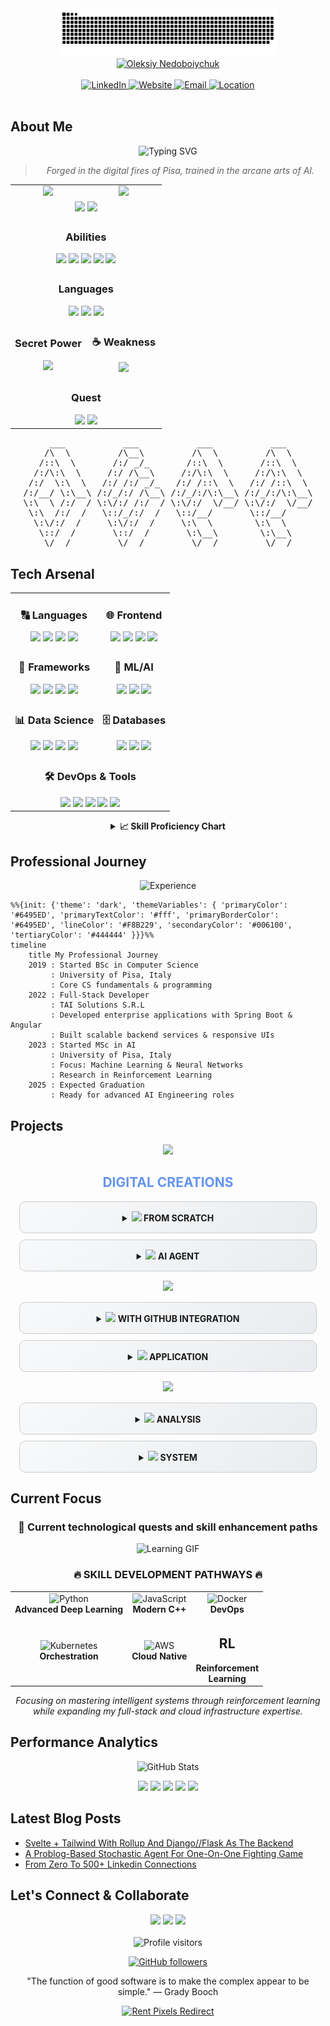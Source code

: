 
<div align="center">
   <img src="https://raw.githubusercontent.com/Platane/snk/output/github-contribution-grid-snake.svg" width="70%">
   <div align="center">
  <a href="https://nedo.im/blog">
    <img src="https://img.shields.io/badge/-%E2%9A%A1%20OLEKSIY%20NEDOBOIYCHUK%20%E2%9A%A1-6495ED?style=for-the-badge&labelColor=1a1a1a&logo=github&logoColor=white" alt="Oleksiy Nedoboiychuk" width="50%"/>
  </a>
  </div>
  <br>
  
 
  
  <div>
    <a href="https://linkedin.com/in/lesi-nedo/">
      <img src="https://img.shields.io/badge/LinkedIn-Connect-blue?style=for-the-badge&logo=linkedin" alt="LinkedIn" />
    </a>
    <a href="http://nedo.im/blog/">
      <img src="https://img.shields.io/badge/Website-Visit-2ea44f?style=for-the-badge&logo=safari" alt="Website" />
    </a>
    <a href="mailto:oleksiy12345@live.it">
      <img src="https://img.shields.io/badge/Email-Contact-D14836?style=for-the-badge&logo=gmail" alt="Email" />
    </a>
    <a href="https://www.google.com/maps/place/Pisa">
      <img src="https://img.shields.io/badge/Location-Pisa,%20Italy-orange?style=for-the-badge&logo=google-maps" alt="Location" />
    </a>
  </div>
  
  <br>
  

</div>

## About Me

<div align="center">
  <img src="https://readme-typing-svg.demolab.com?font=Fira+Code&size=30&duration=3000&pause=1000&color=2F3542&center=true&vCenter=true&width=435&lines=LEVEL+42+TECH+WIZARD;FULL-STACK+DEVELOPER;AI+SPECIALIST;ALGORITHM+ALCHEMIST" alt="Typing SVG" />
  
  > *Forged in the digital fires of Pisa, trained in the arcane arts of AI.*
</div>

<table align="center">
  <tr>
    <td align="center" width="50%">
      <img src="https://img.shields.io/badge/Class-Junior%20Software%20Engineer-6495ED?style=for-the-badge" />
    </td>
    <td align="center" width="50%">
      <img src="https://img.shields.io/badge/Origin-Pisa,%20Italy-6495ED?style=for-the-badge" />
    </td>
  </tr>
  <tr>
    <td align="center" colspan="2">
      <img src="https://img.shields.io/badge/Training-MSc%20Computer%20Science%20(AI%20Focus)%20|%20University%20of%20Pisa-6495ED?style=for-the-badge" />
      <img src="https://img.shields.io/badge/Training-BSc%20Computer%20Science%20|%20University%20of%20Pisa-6495ED?style=for-the-badge" />
    </td>
  </tr>
  <tr>
    <td align="center" colspan="2">
      <h3>Abilities</h3>
      <div>
        <img src="https://img.shields.io/badge/AI%20Whisperer-e8ecf1?style=for-the-badge" />
        <img src="https://img.shields.io/badge/Algorithm%20Tamer-e0e3e8?style=for-the-badge" />
        <img src="https://img.shields.io/badge/Digital%20Reinforcer-d8dbe2?style=for-the-badge" />
        <img src="https://img.shields.io/badge/Stack%20Constructor-d0d4dc?style=for-the-badge" />
        <img src="https://img.shields.io/badge/Puzzle%20Master-c8ccd5?style=for-the-badge" />
      </div>
    </td>
  </tr>
  <tr>
    <td align="center" colspan="2">
      <h3>Languages</h3>
      <div>
        <img src="https://img.shields.io/badge/English-Fluent-4a69bd?style=for-the-badge&logoColor=white" />
        <img src="https://img.shields.io/badge/Italian-Proficient-2ecc71?style=for-the-badge&logoColor=white" />
        <img src="https://img.shields.io/badge/Ukrainian-Native-f1c40f?style=for-the-badge&logoColor=white" />
      </div>
    </td>
  </tr>
  <tr>
    <td align="center">
      <h3>Secret Power</h3>
      <img src="https://img.shields.io/badge/Patience-Legendary-6495ED?style=for-the-badge&logoColor=white" />
    </td>
    <td align="center">
      <h3>☕ Weakness</h3>
      <img src="https://img.shields.io/badge/Critical%20dependency%20on%20caffeine%20infusions-brown?style=for-the-badge&logo=coffeescript&logoColor=white" />
    </td>
  </tr>
  <tr>
    <td align="center" colspan="2">
      <h3>Quest</h3>
      <img src="https://img.shields.io/badge/To%20weave%20elegant%20code,%20conquer%20complex%20challenges,%20and%20continuously%20evolve-6495ED?style=for-the-badge" />
      <img src="https://img.shields.io/badge/Seeking%20epic%20collaborations!-6495ED?style=for-the-badge" />
    </td>
  </tr>
</table>

<div align="center">

<pre align="center">
     ___           ___           ___           ___     
    /\  \         /\__\         /\  \         /\  \    
   /::\  \       /:/ _/_       /::\  \       /::\  \   
  /:/\:\  \     /:/ /\__\     /:/\:\  \     /:/\:\  \  
 /:/  \:\  \   /:/ /:/ _/_   /:/ /::\  \   /:/ /::\  \ 
/:/__/ \:\__\ /:/_/:/ /\__\ /:/_/:/\:\__\ /:/_/:/\:\__\
\:\  \ /:/  / \:\/:/ /:/  / \:\/:/  \/__/ \:\/:/  \/__/
 \:\  /:/  /   \::/_/:/  /   \::/__/       \::/__/     
  \:\/:/  /     \:\/:/  /     \:\  \        \:\  \     
   \::/  /       \::/  /       \:\__\        \:\__\    
    \/__/         \/__/         \/__/         \/__/    
</pre>

</div>

## Tech Arsenal

<table align="center">
  <tr>
    <td align="center">
      <h3>🔠 Languages</h3>
      <div>
        <img src="https://img.shields.io/badge/Python-3776AB?style=for-the-badge&logo=python&logoColor=white" />
        <img src="https://img.shields.io/badge/C++-00599C?style=for-the-badge&logo=cplusplus&logoColor=white" />
        <img src="https://img.shields.io/badge/C-A8B9CC?style=for-the-badge&logo=c&logoColor=white" />
        <img src="https://img.shields.io/badge/LaTeX-008080?style=for-the-badge&logo=latex&logoColor=white" />
      </div>
    </td>
    <td align="center">
      <h3>🌐 Frontend</h3>
      <div>
        <img src="https://img.shields.io/badge/HTML5-E34F26?style=for-the-badge&logo=html5&logoColor=white" />
        <img src="https://img.shields.io/badge/CSS3-1572B6?style=for-the-badge&logo=css3&logoColor=white" />
        <img src="https://img.shields.io/badge/JavaScript-F7DF1E?style=for-the-badge&logo=javascript&logoColor=black" />
        <img src="https://img.shields.io/badge/TypeScript-3178C6?style=for-the-badge&logo=typescript&logoColor=white" />
      </div>
    </td>
  </tr>
  <tr>
    <td align="center">
      <h3>🧩 Frameworks</h3>
      <div>
        <img src="https://img.shields.io/badge/Django-092E20?style=for-the-badge&logo=django&logoColor=white" />
        <img src="https://img.shields.io/badge/Angular-DD0031?style=for-the-badge&logo=angular&logoColor=white" />
        <img src="https://img.shields.io/badge/Svelte-FF3E00?style=for-the-badge&logo=svelte&logoColor=white" />
        <img src="https://img.shields.io/badge/Spring_Boot-6DB33F?style=for-the-badge&logo=spring-boot&logoColor=white" />
      </div>
    </td>
    <td align="center">
      <h3>🧠 ML/AI</h3>
      <div>
        <img src="https://img.shields.io/badge/PyTorch-EE4C2C?style=for-the-badge&logo=pytorch&logoColor=white" />
        <img src="https://img.shields.io/badge/TensorFlow-FF6F00?style=for-the-badge&logo=tensorflow&logoColor=white" />
        <img src="https://img.shields.io/badge/scikit--learn-F7931E?style=for-the-badge&logo=scikit-learn&logoColor=white" />
      </div>
    </td>
  </tr>
  <tr>
    <td align="center">
      <h3>📊 Data Science</h3>
      <div>
        <img src="https://img.shields.io/badge/Pandas-150458?style=for-the-badge&logo=pandas&logoColor=white" />
        <img src="https://img.shields.io/badge/NumPy-013243?style=for-the-badge&logo=numpy&logoColor=white" />
        <img src="https://img.shields.io/badge/Matplotlib-11557c?style=for-the-badge" />
        <img src="https://img.shields.io/badge/Seaborn-3776AB?style=for-the-badge" />
      </div>
    </td>
    <td align="center">
      <h3>🗄️ Databases</h3>
      <div>
        <img src="https://img.shields.io/badge/MySQL-4479A1?style=for-the-badge&logo=mysql&logoColor=white" />
        <img src="https://img.shields.io/badge/PostgreSQL-4169E1?style=for-the-badge&logo=postgresql&logoColor=white" />
        <img src="https://img.shields.io/badge/MongoDB-47A248?style=for-the-badge&logo=mongodb&logoColor=white" />
      </div>
    </td>
  </tr>
  <tr>
    <td align="center" colspan="2">
      <h3>🛠️ DevOps & Tools</h3>
      <div>
        <img src="https://img.shields.io/badge/Git-F05032?style=for-the-badge&logo=git&logoColor=white" />
        <img src="https://img.shields.io/badge/Docker-2496ED?style=for-the-badge&logo=docker&logoColor=white" />
        <img src="https://img.shields.io/badge/Linux-FCC624?style=for-the-badge&logo=linux&logoColor=black" />
        <img src="https://img.shields.io/badge/VS_Code-007ACC?style=for-the-badge&logo=visual-studio-code&logoColor=white" />
        <img src="https://img.shields.io/badge/GitHub-181717?style=for-the-badge&logo=github&logoColor=white" />
      </div>
    </td>
  </tr>
</table>

<div align="center">
  <details>
    <summary><b>📈 Skill Proficiency Chart</b></summary>
    <br>
    <img
    src="https://cr-ss-service.azurewebsites.net/api/ScreenShot?widget=summary&username=lesi-nedo&badges=2&show-avatar=false&style=--header-bg-color:%23000;--border-radius:10px"
    />
  </details>
</div>

## Professional Journey

<div align="center">
  <img src="https://img.shields.io/badge/Experience-Professional%20Growth-blue?style=for-the-badge" alt="Experience"/>
  <br>
</div>

```mermaid
%%{init: {'theme': 'dark', 'themeVariables': { 'primaryColor': '#6495ED', 'primaryTextColor': '#fff', 'primaryBorderColor': '#6495ED', 'lineColor': '#F8B229', 'secondaryColor': '#006100', 'tertiaryColor': '#444444' }}}%%
timeline
    title My Professional Journey
    2019 : Started BSc in Computer Science
         : University of Pisa, Italy
         : Core CS fundamentals & programming
    2022 : Full-Stack Developer
         : TAI Solutions S.R.L
         : Developed enterprise applications with Spring Boot & Angular
         : Built scalable backend services & responsive UIs
    2023 : Started MSc in AI
         : University of Pisa, Italy
         : Focus: Machine Learning & Neural Networks
         : Research in Reinforcement Learning
    2025 : Expected Graduation
         : Ready for advanced AI Engineering roles
```

## Projects

<div align="center">
  <img src="https://raw.githubusercontent.com/andreasbm/readme/master/assets/lines/rainbow.png" width="70%">
  <h2><span style="color: #6495ED;">DIGITAL CREATIONS</span></h2>
</div>

<div align="center">

<!-- Neural Network Project -->
<details style="width: 90%; margin: 10px auto; border: 1px solid #cccccc; border-radius: 10px; padding: 10px; background: linear-gradient(145deg, #f8f9fa, #e9ecef);">
  <summary style="font-weight: bold; cursor: pointer; padding: 5px;">
    <img src="https://img.shields.io/badge/-NEURAL%20NETWORK-313131?style=flat-square"/> FROM SCRATCH
  </summary>
  <hr style="border: 1px solid #6495ED;">
  <p align="center" style="color: #212529;">Designed a flexible Neural Network using only Python and NumPy, implementing forward and backward propagation with Nesterov momentum optimization. Added L1/L2 regularization and grid search for hyperparameter tuning.</p>
  <div align="center">
    <img src="https://img.shields.io/badge/Python-3776AB?style=for-the-badge&logo=python&logoColor=white" />
    <img src="https://img.shields.io/badge/NumPy-013243?style=for-the-badge&logo=numpy&logoColor=white" />
  </div>
</details>

<!-- ProbLog AI Agent Project -->
<details style="width: 90%; margin: 10px auto; border: 1px solid #cccccc; border-radius: 10px; padding: 10px; background: linear-gradient(145deg, #f8f9fa, #e9ecef);">
  <summary style="font-weight: bold; cursor: pointer; padding: 5px;">
    <img src="https://img.shields.io/badge/-PROBLOG%20BASED-313131?style=flat-square"/> AI AGENT
  </summary>
  <hr style="border: 1px solid #DD0031;">
  <p align="center" style="color: #212529;">Developed an AI agent using ProbLog for a 2D fighting game that adapts to opponents through dynamic probability estimation. Outperformed MCTS, MinMax, and Prolog-based agents in simulations.</p>
  <div align="center">
    <img src="https://img.shields.io/badge/ProbLog-AA0000?style=for-the-badge" />
    <img src="https://img.shields.io/badge/Probabilistic_Programming-8A2BE2?style=for-the-badge" />
  </div>
</details>

<div style="margin: 15px;">
  <img src="https://raw.githubusercontent.com/andreasbm/readme/master/assets/lines/fire.png" width="70%">
</div>

<!-- Telegram Bot Project -->
<details style="width: 90%; margin: 10px auto; border: 1px solid #cccccc; border-radius: 10px; padding: 10px; background: linear-gradient(145deg, #f8f9fa, #e9ecef);">
  <summary style="font-weight: bold; cursor: pointer; padding: 5px;">
    <img src="https://img.shields.io/badge/-TELEGRAM%20BOT-313131?style=flat-square"/> WITH GITHUB INTEGRATION
  </summary>
  <hr style="border: 1px solid #0088cc;">
  <p align="center" style="color: #212529;">Created a Telegram bot that integrates with GitHub webhooks to provide repository event notifications and respond to user commands.</p>
  <div align="center">
    <img src="https://img.shields.io/badge/Python-3776AB?style=for-the-badge&logo=python&logoColor=white" />
    <img src="https://img.shields.io/badge/Telegram-2CA5E0?style=for-the-badge&logo=telegram&logoColor=white" />
    <img src="https://img.shields.io/badge/GitHub_API-181717?style=for-the-badge&logo=github&logoColor=white" />
  </div>
</details>

<!-- Personal Web Application Project -->
<details style="width: 90%; margin: 10px auto; border: 1px solid #cccccc; border-radius: 10px; padding: 10px; background: linear-gradient(145deg, #f8f9fa, #e9ecef);">
  <summary style="font-weight: bold; cursor: pointer; padding: 5px;">
    <img src="https://img.shields.io/badge/-PERSONAL%20WEB-313131?style=flat-square"/> APPLICATION
  </summary>
  <hr style="border: 1px solid #FF3E00;">
  <p align="center" style="color: #212529;">Developed a personal website using Svelte and Django with PostgreSQL database integration. Deployed on AWS using Nginx and Apache.</p>
  <div align="center">
    <img src="https://img.shields.io/badge/Svelte-FF3E00?style=for-the-badge&logo=svelte&logoColor=white" />
    <img src="https://img.shields.io/badge/Django-092E20?style=for-the-badge&logo=django&logoColor=white" />
    <img src="https://img.shields.io/badge/PostgreSQL-4169E1?style=for-the-badge&logo=postgresql&logoColor=white" />
    <img src="https://img.shields.io/badge/AWS-232F3E?style=for-the-badge&logo=amazon-aws&logoColor=white" />
  </div>
</details>

<div style="margin: 15px;">
  <img src="https://raw.githubusercontent.com/andreasbm/readme/master/assets/lines/solar.png" width="70%">
</div>

<!-- Professional Cycling Analysis Project -->
<details style="width: 90%; margin: 10px auto; border: 1px solid #cccccc; border-radius: 10px; padding: 10px; background: linear-gradient(145deg, #f8f9fa, #e9ecef);">
  <summary style="font-weight: bold; cursor: pointer; padding: 5px;">
    <img src="https://img.shields.io/badge/-PROFESSIONAL%20CYCLING-313131?style=flat-square"/> ANALYSIS
  </summary>
  <hr style="border: 1px solid #F7931E;">
  <p align="center" style="color: #212529;">Applied data mining techniques including cleaning, imputation, transformation, anomaly detection, and clustering to analyze cycling data and predict rider performance.</p>
  <div align="center">
    <img src="https://img.shields.io/badge/Python-3776AB?style=for-the-badge&logo=python&logoColor=white" />
    <img src="https://img.shields.io/badge/Data_Mining-F7931E?style=for-the-badge" />
    <img src="https://img.shields.io/badge/Machine_Learning-025E8C?style=for-the-badge" />
  </div>
</details>

<!-- File Management System Project -->
<details style="width: 90%; margin: 10px auto; border: 1px solid #cccccc; border-radius: 10px; padding: 10px; background: linear-gradient(145deg, #f8f9fa, #e9ecef);">
  <summary style="font-weight: bold; cursor: pointer; padding: 5px;">
    <img src="https://img.shields.io/badge/-FILE%20MANAGEMENT-313131?style=flat-square"/> SYSTEM
  </summary>
  <hr style="border: 1px solid #A8B9CC;">
  <p align="center" style="color: #212529;">Designed a concurrent file management protocol in C with socket programming to handle multiple clients, supporting file operations with error handling and cache management.</p>
  <div align="center">
    <img src="https://img.shields.io/badge/C-A8B9CC?style=for-the-badge&logo=c&logoColor=white" />
    <img src="https://img.shields.io/badge/Socket_Programming-6C7B8B?style=for-the-badge" />
    <img src="https://img.shields.io/badge/Multi_threading-5C3566?style=for-the-badge" />
  </div>
</details>

</div>

## Current Focus

<div align="center">
  <h3>🚀 Current technological quests and skill enhancement paths</h3>
  
  <img src="https://media.giphy.com/media/v1.Y2lkPTc5MGI3NjExMGR2MmtpMWRiOTFtd2c3eDNkMnN0NnI0NzQxcTBzbWRjdGd3MnRwYiZlcD12MV9pbnRlcm5hbF9naWZfYnlfaWQmY3Q9Zw/xThuWu82QD3pj4wvEQ/giphy.gif" width="350" alt="Learning GIF" />

  <h3>🔥 SKILL DEVELOPMENT PATHWAYS 🔥</h3>

  <table>
    <tr>
      <td align="center">
        <img src="https://techstack-generator.vercel.app/python-icon.svg" width="60" height="60" alt="Python" /><br>
        <b>Advanced Deep Learning</b>
      </td>
      <td align="center">
        <img src="https://techstack-generator.vercel.app/js-icon.svg" width="60" height="60" alt="JavaScript" /><br>
        <b>Modern C++</b>
      </td>
      <td align="center">
        <img src="https://techstack-generator.vercel.app/docker-icon.svg" width="60" height="60" alt="Docker" /><br>
        <b>DevOps</b>
      </td>
    </tr>
    <tr>
      <td align="center">
        <img src="https://techstack-generator.vercel.app/kubernetes-icon.svg" width="60" height="60" alt="Kubernetes" /><br>
        <b>Orchestration</b>
      </td>
      <td align="center">
        <img src="https://techstack-generator.vercel.app/aws-icon.svg" width="60" height="60" alt="AWS" /><br>
        <b>Cloud Native</b>
      </td>
      <td align="center">
        <h2>RL</h2>
        <b>Reinforcement<br>Learning</b>
      </td>
    </tr>
  </table>
  
  <em>Focusing on mastering intelligent systems through reinforcement learning while expanding my full-stack and cloud infrastructure expertise.</em>
</div>

## Performance Analytics

<div align="center">
 
  <p><img src="https://img.shields.io/badge/GitHub-Statistics-orange?style=for-the-badge" alt="GitHub Stats"/></p>
  
  <img height="180em" src="https://github-readme-stats.vercel.app/api?username=lesi-nedo&show_icons=true&theme=tokyonight&include_all_commits=true&count_private=true"/>
  <img height="180em" src="https://github-readme-stats.vercel.app/api/top-langs/?username=lesi-nedo&layout=compact&langs_count=7&theme=tokyonight"/>
  

  <img src="https://raw.githubusercontent.com/andreasbm/readme/master/assets/lines/colored.png" width="70%">
  
  <img src="https://github-readme-activity-graph.vercel.app/graph?username=lesi-nedo&theme=react-dark&hide_border=true" width="70%">
  

  <a href="https://github.com/ryo-ma/github-profile-trophy">
    <img src="https://github-profile-trophy.vercel.app/?username=lesi-nedo&theme=nord&column=7" />
  </a>
</div>


## Latest Blog Posts
<!-- BLOG-POST-LIST:START -->
- [Svelte + Tailwind With Rollup And Django//Flask As The Backend](https://nedo.im/blog/2025/04/14/svelte-tailwind-with-rollup-and-djangoflask-as-the-backend)
- [A Problog-Based Stochastic Agent For One-On-One Fighting Game](https://nedo.im/blog/2025/03/06/a-problog-based-stochastic-agent-for-one-on-one-fighting-game)
- [From Zero To 500+ Linkedin Connections](https://nedo.im/blog/2025/02/12/from-zero-to-500-linkedin-connections)
<!-- BLOG-POST-LIST:END -->

## Let's Connect & Collaborate


<div align="center">
  <a href="https://linkedin.com/in/lesi-nedo/"><img src="https://img.shields.io/badge/LinkedIn-0A66C2?style=for-the-badge&logo=linkedin&logoColor=white&labelColor=0A66C2"></a>
  <a href="http://nedo.im/blog/"><img src="https://img.shields.io/badge/Portfolio-14b8a6?style=for-the-badge&logo=astro&logoColor=white&labelColor=14b8a6"></a>
  <a href="mailto:oleksiy12345@live.it"><img src="https://img.shields.io/badge/Email-ea4335?style=for-the-badge&logo=gmail&logoColor=white&labelColor=ea4335"></a>
</div>

<div align="center">
  <br>
  <img src="https://komarev.com/ghpvc/?username=lesi-nedo&color=6366F1&style=for-the-badge&label=PROFILE+VISITORS" alt="Profile visitors" />
  
  <p>
    <a href="https://github.com/lesi-nedo?tab=followers">
      <img src="https://img.shields.io/github/followers/lesi-nedo?style=for-the-badge&color=6366F1&labelColor=181717&logo=github&label=Follow" alt="GitHub followers" />
    </a>
  </p>
  
  <p>"The function of good software is to make the complex appear to be simple." — Grady Booch</p>
  
  <a href="https://nedo.im/pixels-rent/">
    <img src="https://img.shields.io/badge/Support_My_Work_By_Renting_Pixels-0452cf?style=for-the-badge&labelColor=0452cf" alt="Rent Pixels Redirect" />
  </a>
</div>
